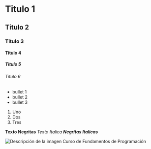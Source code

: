 # Titulo 1 
## Titulo 2 
### Titulo 3 
#### Titulo 4 
##### Titulo 5
###### Titulo 6 

* bullet 1
* bullet 2
* bullet 3

1. Uno
2. Dos
3. Tres

**Texto Negritas**
_Texto Italica_ 
***Negritas Italicas***

![Descripción de la imagen](https://dropinblog.net/34249715/files/portada-post/el_lenguaje_de_programacion_kotlin_fundamentos_y_caracteristicas.png)
Curso de Fundamentos de Programación

